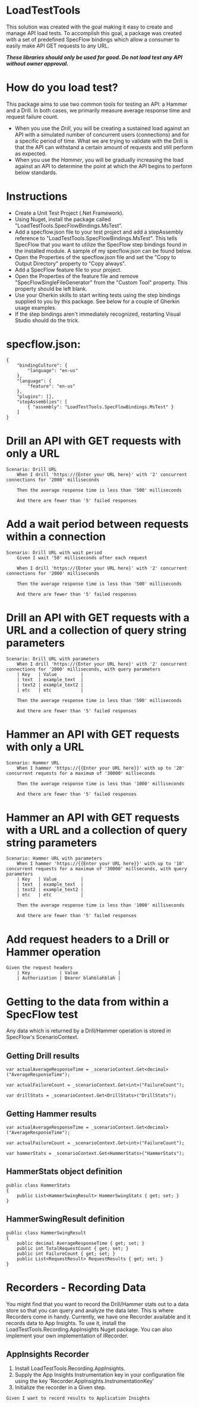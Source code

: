 # LoadTestTools

This solution was created with the goal making it easy to create and manage API load tests.  To accomplish this goal, a package was created with a set of predefined SpecFlow bindings which allow a consumer to easily make API GET requests to any URL.

**_These libraries should only be used for good.  Do not load test any API without owner approval._**

# How do you load test?

This package aims to use two common tools for testing an API: a Hammer and a Drill.  In both cases, we primarily measure average response time and request failure count.

* When you use the _Drill_, you will be creating a sustained load against an API with a simulated number of concurrent users (connections) and for a specific period of time.  What we are trying to validate with the Drill is that the API can withstand a certain amount of requests and still perform as expected.
* When you use the _Hammer_, you will be gradually increasing the load against an API to determine the point at which the API begins to perform below standards.

# Instructions

* Create a Unit Test Project (.Net Framework).
* Using Nuget, install the package called "LoadTestTools.SpecFlowBindings.MsTest".
* Add a specflow.json file to your test project and add a stepAssembly reference to "LoadTestTools.SpecFlowBindings.MsTest".  This tells SpecFlow that you want to utilize the SpecFlow step bindings found in the installed module.  A sample of my specflow.json can be found below.
* Open the Properties of the specflow.json file and set the "Copy to Output Directory" property to "Copy always".
* Add a SpecFlow feature file to your project.
* Open the Properties of the feature file and remove "SpecFlowSingleFileGenerator" from the "Custom Tool" property.  This property should be left blank.
* Use your Gherkin skills to start writing tests using the step bindings supplied to you by this package.  See below for a couple of Gherkin usage examples.
* If the step bindings aren't immediately recognized, restarting Visual Studio should do the trick.


# specflow.json:

```
{
    "bindingCulture": {
        "language": "en-us"
    },
    "language": {
        "feature": "en-us"
    },
    "plugins": [],
    "stepAssemblies": [
        { "assembly": "LoadTestTools.SpecFlowBindings.MsTest" }
    ]
}
```


# Drill an API with GET requests with only a URL

```
Scenario: Drill URL
	When I drill 'https://{Enter your URL here}' with '2' concurrent connections for '2000' milliseconds
	
	Then the average response time is less than '500' milliseconds
	
	And there are fewer than '5' failed responses
```

# Add a wait period between requests within a connection

```
Scenario: Drill URL with wait period
	Given I wait '50' milliseconds after each request

	When I drill 'https://{Enter your URL here}' with '2' concurrent connections for '2000' milliseconds
	
	Then the average response time is less than '500' milliseconds
	
	And there are fewer than '5' failed responses
```

# Drill an API with GET requests with a URL and a collection of query string parameters

```
Scenario: Drill URL with parameters
	When I drill 'https://{Enter your URL here}' with '2' concurrent connections for '2000' milliseconds, with query parameters
	| Key   | Value         |
	| text  | example_text  |
	| text2 | example_text2 |
	| etc   | etc           |

	Then the average response time is less than '500' milliseconds
	
	And there are fewer than '5' failed responses
```

# Hammer an API with GET requests with only a URL

```
Scenario: Hammer URL
	When I hammer 'https://{{Enter your URL here}}' with up to '20' concurrent requests for a maximum of '30000' millseconds
	
	Then the average response time is less than '1000' milliseconds
	
	And there are fewer than '5' failed responses
```

# Hammer an API with GET requests with a URL and a collection of query string parameters

```
Scenario: Hammer URL with parameters
	When I hammer 'https://{{Enter your URL here}}' with up to '10' concurrent requests for a maximum of '30000' millseconds, with query parameters
	| Key   | Value         |
	| text  | example_text  |
	| text2 | example_text2 |
	| etc   | etc           |

	Then the average response time is less than '1000' milliseconds
	
	And there are fewer than '5' failed responses

```

# Add request headers to a Drill or Hammer operation

```
Given the request headers
	| Key           | Value               |
	| Authorization | Bearer blahblahblah |
```


# Getting to the data from within a SpecFlow test

Any data which is returned by a Drill/Hammer operation is stored in SpecFlow's ScenarioContext.


## Getting Drill results

```
var actualAverageResponseTime = _scenarioContext.Get<decimal>("AverageResponseTime");

var actualFailureCount = _scenarioContext.Get<int>("FailureCount");

var drillStats = _scenarioContext.Get<DrillStats>("DrillStats");
```

## Getting Hammer results

```
var actualAverageResponseTime = _scenarioContext.Get<decimal>("AverageResponseTime");

var actualFailureCount = _scenarioContext.Get<int>("FailureCount");
	
var hammerStats = _scenarioContext.Get<HammerStats>("HammerStats");

```

## HammerStats object definition

```
public class HammerStats
{
	public List<HammerSwingResult> HammerSwingStats { get; set; }
}
```

## HammerSwingResult definition

```
public class HammerSwingResult
{
	public decimal AverageResponseTime { get; set; }
	public int TotalRequestCount { get; set; }
	public int FailureCount { get; set; }
	public List<RequestResult> RequestResults { get; set; }
}
```

# Recorders - Recording Data
You might find that you want to record the Drill/Hammer stats out to a data store so that you can query and analyze the data later.  This is where Recorders come in handy.  Currently, we have one Recorder available and it records data to App Insights.  To use it, install the LoadTestTools.Recording.AppInsights Nuget package.  You can also implement your own implementation of IRecorder.

## AppInsights Recorder

1. Install LoadTestTools.Recording.AppInsights.
2. Supply the App Insights Instrumentation key in your configuration file using the key 'Recorder.AppInsights.InstrumentationKey'
3. Initialize the recorder in a Given step.

```
Given I want to record results to Application Insights
```
